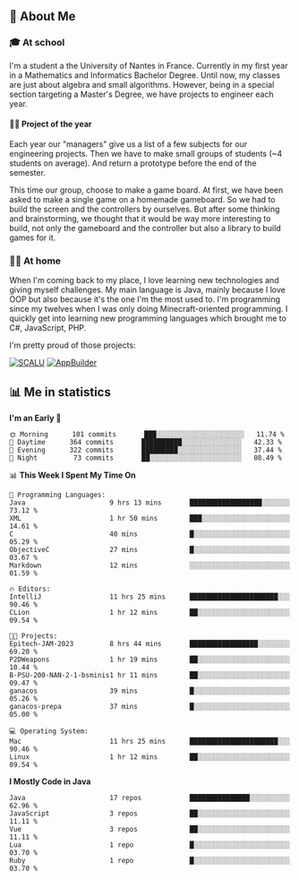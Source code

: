 ## 👀 About Me

### 🎓 At school

I'm a student a the University of Nantes in France. Currently in my first year in a Mathematics and Informatics Bachelor Degree. Until now, my classes are just about algebra and small algorithms. However, being in a special section targeting a Master's Degree, we have projects to engineer each year. 

#### 🔧🔬 Project of the year

Each year our "managers" give us a list of a few subjects for our engineering projects. Then we have to make small groups of students (~4 students on average). And return a prototype before the end of the semester.

This time our group, choose to make a game board. At first, we have been asked to make a single game on a homemade gameboard. So we had to build the screen and the controllers by ourselves. 
But after some thinking and brainstorming, we thought that it would be way more interesting to build, not only the gameboard and the controller but also a library to build games for it.

### 👨‍💻 At home

When I'm coming back to my place, I love learning new technologies and giving myself challenges. My main language is Java, mainly because I love OOP but also because it's the one I'm the most used to. I'm programming since my twelves when I was only doing Minecraft-oriented programming.  I quickly get into learning new programming languages which brought me to C#, JavaScript, PHP. 

I'm pretty proud of those projects:

[![SCALU](https://github-readme-stats.vercel.app/api/pin?username=renardfute&repo=SCALU)](https://github.com/renardfute/scalu)
[![AppBuilder](https://github-readme-stats.vercel.app/api/pin?username=pulsedev2&repo=AppBuilder)](https://github.com/pulsedev2/AppBuilder)

## 📊 Me in statistics
<!--START_SECTION:waka-->
**I'm an Early 🐤** 

```text
🌞 Morning      101 commits       ███░░░░░░░░░░░░░░░░░░░░░░   11.74 % 
🌆 Daytime      364 commits       ██████████░░░░░░░░░░░░░░░   42.33 % 
🌃 Evening      322 commits       █████████░░░░░░░░░░░░░░░░   37.44 % 
🌙 Night         73 commits       ██░░░░░░░░░░░░░░░░░░░░░░░   08.49 % 

```


📊 **This Week I Spent My Time On** 

```text
💬 Programming Languages: 
Java                     9 hrs 13 mins       ██████████████████░░░░░░░   73.12 % 
XML                      1 hr 50 mins        ███░░░░░░░░░░░░░░░░░░░░░░   14.61 % 
C                        40 mins             █░░░░░░░░░░░░░░░░░░░░░░░░   05.29 % 
ObjectiveC               27 mins             █░░░░░░░░░░░░░░░░░░░░░░░░   03.67 % 
Markdown                 12 mins             ░░░░░░░░░░░░░░░░░░░░░░░░░   01.59 % 

🔥 Editors: 
IntelliJ                 11 hrs 25 mins      ██████████████████████░░░   90.46 % 
CLion                    1 hr 12 mins        ██░░░░░░░░░░░░░░░░░░░░░░░   09.54 % 

🐱‍💻 Projects: 
Epitech-JAM-2023         8 hrs 44 mins       █████████████████░░░░░░░░   69.20 % 
P2DWeapons               1 hr 19 mins        ██░░░░░░░░░░░░░░░░░░░░░░░   10.44 % 
B-PSU-200-NAN-2-1-bsminis1 hr 11 mins        ██░░░░░░░░░░░░░░░░░░░░░░░   09.47 % 
ganacos                  39 mins             █░░░░░░░░░░░░░░░░░░░░░░░░   05.26 % 
ganacos-prepa            37 mins             █░░░░░░░░░░░░░░░░░░░░░░░░   05.00 % 

💻 Operating System: 
Mac                      11 hrs 25 mins      ██████████████████████░░░   90.46 % 
Linux                    1 hr 12 mins        ██░░░░░░░░░░░░░░░░░░░░░░░   09.54 % 

```

**I Mostly Code in Java** 

```text
Java                     17 repos            ███████████████░░░░░░░░░░   62.96 % 
JavaScript               3 repos             ██░░░░░░░░░░░░░░░░░░░░░░░   11.11 % 
Vue                      3 repos             ██░░░░░░░░░░░░░░░░░░░░░░░   11.11 % 
Lua                      1 repo              █░░░░░░░░░░░░░░░░░░░░░░░░   03.70 % 
Ruby                     1 repo              █░░░░░░░░░░░░░░░░░░░░░░░░   03.70 % 

```



<!--END_SECTION:waka-->
